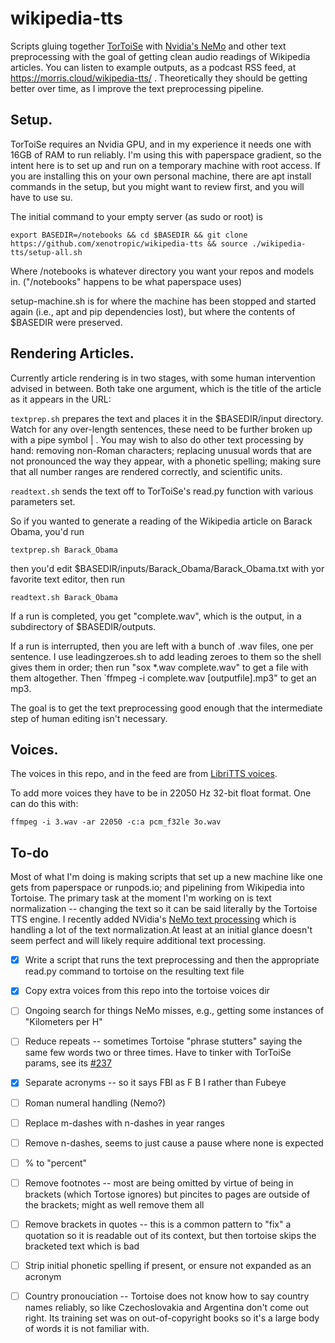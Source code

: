 # wikipedia-tts
Scripts gluing together [TorToiSe](https://github.com/neonbjb/tortoise-tts) with [Nvidia's NeMo](https://github.com/NVIDIA/NeMo-text-processing) and other text preprocessing with the goal of getting clean audio readings of Wikipedia articles. You can listen to example outputs, as a podcast RSS feed, at https://morris.cloud/wikipedia-tts/ . Theoretically they should be getting better over time, as I improve the text preprocessing pipeline. 

## Setup.

TorToiSe requires an Nvidia GPU, and in my experience it needs one with 16GB of RAM to run reliably. I'm using this with paperspace gradient, so the intent here is to set up and run on a temporary machine with root access. If you are installing this on your own personal machine, there are apt install commands in the setup, but you might want to review first, and you will have to use su. 

The initial command to your empty server (as sudo or root) is

`export BASEDIR=/notebooks && cd $BASEDIR && git clone https://github.com/xenotropic/wikipedia-tts && source ./wikipedia-tts/setup-all.sh`

Where /notebooks is whatever directory you want your repos and models in. ("/notebooks" happens to be what paperspace uses) 

setup-machine.sh  is for where the machine has been stopped and started again (i.e., apt and pip dependencies lost), but where the contents of $BASEDIR were preserved. 

## Rendering Articles. 

Currently article rendering is in two stages, with some human intervention advised in between. Both take one argument, which is the title of the article as it appears in the URL: 

`textprep.sh` prepares the text and places it in the $BASEDIR/input directory. Watch for any over-length sentences, these need to be further broken up with a pipe symbol | . You may wish to also do other text processing by hand: removing non-Roman characters; replacing unusual words that are not pronounced the way they appear, with a phonetic spelling; making sure that all number ranges are rendered correctly, and scientific units.

`readtext.sh` sends the text off to TorToiSe's read.py function with various parameters set. 

So if you wanted to generate a reading of  the Wikipedia article on Barack Obama, you'd run

`textprep.sh Barack_Obama`

then you'd edit $BASEDIR/inputs/Barack_Obama/Barack_Obama.txt with yor favorite text editor, then run

`readtext.sh Barack_Obama`

If a run is completed, you get "complete.wav", which is the output, in a subdirectory of $BASEDIR/outputs. 

If a run is interrupted, then you are left with a bunch of .wav files, one per sentence. I use leadingzeroes.sh to add leading zeroes to them so the shell gives them in order; then run "sox *.wav complete.wav" to get a file with them altogether. Then 
`ffmpeg -i complete.wav [outputfile].mp3" to get an mp3.

The goal is to get the text preprocessing good enough that the intermediate step of human editing isn't necessary.

## Voices. 

The voices in this repo, and in the feed are from [LibriTTS voices](https://www.openslr.org/60/).  
 
To add more voices they have to be in 22050 Hz 32-bit float format. One can do this with:

`ffmpeg -i 3.wav -ar 22050 -c:a pcm_f32le 3o.wav`

## To-do

Most of what I'm doing is making scripts that set up a new machine like one gets from paperspace or runpods.io; and pipelining from Wikipedia into Tortoise. The primary task at the moment I'm working on is text normalization -- changing the text so it can be said literally by the Tortoise TTS engine.  I recently added NVidia's [NeMo text processing](https://github.com/NVIDIA/NeMo-text-processing/) which is handling a lot of the text normalization.At least at an initial glance doesn't seem perfect and will likely require additional text processing.

- [x] Write a script that runs the text preprocessing and then the appropriate read.py command to tortoise on the resulting text file
- [x] Copy extra voices from this repo into the tortoise voices dir
- [ ] Ongoing search for things NeMo misses, e.g., getting some instances of "Kilometers per H"
- [ ] Reduce repeats -- sometimes Tortoise "phrase stutters" saying the same few words two or three times. Have to tinker with TorToiSe params, see its [#237](https://github.com/neonbjb/tortoise-tts/issues/237)
- [x] Separate acronyms -- so it says FBI as F B I rather than Fubeye
- [ ] Roman numeral handling (Nemo?)
- [ ] Replace m-dashes with n-dashes in year ranges
- [ ] Remove n-dashes, seems to just cause a pause where none is expected
- [ ] % to "percent"
- [ ] Remove footnotes -- most are being omitted by virtue of being in brackets (which Tortose ignores) but pincites to pages are outside of the brackets; might as well remove them all
- [ ] Remove brackets in quotes -- this is a common pattern to "fix" a quotation so it is readable out of its context, but then tortoise skips the bracketed text which is bad
- [ ] Strip initial phonetic spelling if present, or ensure not expanded as an acronym
- [ ] Country pronouciation -- Tortoise does not know how to say country names reliably, so like Czechoslovakia and Argentina don't come out right. Its training set was on out-of-copyright books so it's a large body of words it is not familiar with. 

